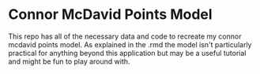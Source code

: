 # Connor McDavid Points Model
This repo has all of the necessary data and code to recreate my connor mcdavid points model. As explained in the .rmd the model isn't particularly practical for anything beyond this application but may be a useful tutorial and might be fun to play around with.
